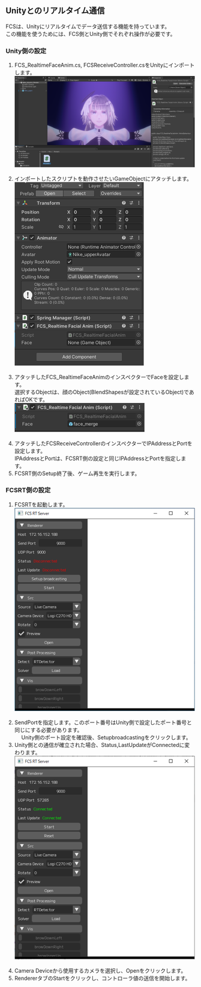 ## Unityとのリアルタイム通信
FCSは、Unityにリアルタイムでデータ送信する機能を持っています。  
この機能を使うためには、FCS側とUnity側でそれぞれ操作が必要です。  

### Unity側の設定
1. FCS_RealtimeFaceAnim.cs, FCSReceiveController.csをUnityにインポートします。<br>
![](images/unityrealtime_01.png)<br><br>
2. インポートしたスクリプトを動作させたいGameObjectにアタッチします。<br>
![](images/unityrealtime_02.png)<br><br>
3. アタッチしたFCS_RealtimeFaceAnimのインスペクターでFaceを設定します。<br>
   選択するObjectは、顔のObject(BlendShapesが設定されているObject)であればOKです。<br>
![](images/unityrealtime_03.png)<br><br>
4. アタッチしたFCSReceiveControllerのインスペクターでIPAddressとPortを設定します。<br>
   IPAddressとPortは、FCSRT側の設定と同じIPAddressとPortを指定します。<br>
5. FCSRT側のSetup終了後、ゲーム再生を実行します。<br>

### FCSRT側の設定
1. FCSRTを起動します。<br>
![](images/fcsrt_01.png)<br><br>
2. SendPortを指定します。このポート番号はUnity側で設定したポート番号と同じにする必要があります。<br>
　 Unity側のポート設定を確認後、Setupbroadcastingをクリックします。<br>
3. Unity側との通信が確立された場合、Status,LastUpdateがConnectedに変わります。<br>
![](images/fcsrt_02.png)<br><br>
4. Camera Deviceから使用するカメラを選択し、Openをクリックします。<br>
5. RendererタブのStartをクリックし、コントローラ値の送信を開始します。<br>


